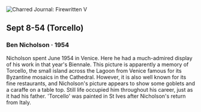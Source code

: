 <div class="artwork-of-the-day">
  <div class="container">
    <div class="img-wrapper">
      <img
        src="https://uploads8.wikiart.org/images/ben-nicholson/sept-8-54-torcello-1954.jpg!Large.jpg"
        alt="Charred Journal: Firewritten V" />
    </div>
    <div class="artwork-detail">
      <div class="artwork-origin"> 
        <h2 class="artwork-name">Sept 8-54 (Torcello)</h2>
        <h3 class="artist">
          Ben Nicholson
                    ·  1954
        </h3>
      </div>
      <p class="description">
        <span class="artwork-description-text ng-binding" ng-bind-html="viewModel.ArtworkOfTheDay.Description | unsafe">Nicholson spent June 1954 in Venice. Here he had a much-admired display of his work in that year's Biennale. This picture is apparently a memory of Torcello, the small island across the Lagoon from Venice famous for its Byzantine mosaics in the Cathedral. However, it is also well known for its fine restaurants, and Nicholson's picture appears to show some goblets and a caraffe on a table top. Still life occupied him throughout his career, just as it had his father. 'Torcello' was painted in St Ives after Nicholson's return from Italy.</span>
                        <div class="text-shadow-container" ng-show="showShadow" style=""></div>
      </p>
    </div>
  </div>

</div>

